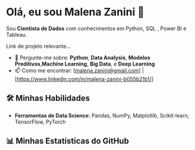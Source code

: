 # Olá, eu sou Malena Zanini 👋

Sou **Cientista de Dados** com conhecimentos em Python, SQL , Power BI e Tableau. 

Link de projeto relevante...

- 💬 Pergunte-me sobre: **Python**, **Data Analysis**, **Modelos Preditivos**,**Machine Learning**, **Big Data**, e **Deep Learning**
- 📫 Como me encontrar: [malena.zanini@gmail.com] | [https://www.linkedin.com/in/malena-zanini-b055b21b1/]


## 🛠️ Minhas Habilidades


- **Ferramentas de Data Science**: Pandas, NumPy, Matplotlib, Scikit-learn, TensorFlow, PyTorch

## 📊 Minhas Estatísticas do GitHub


<!---
MalenaZanini/MalenaZanini is a ✨ special ✨ repository because its `README.md` (this file) appears on your GitHub profile.
You can click the Preview link to take a look at your changes.
--->
